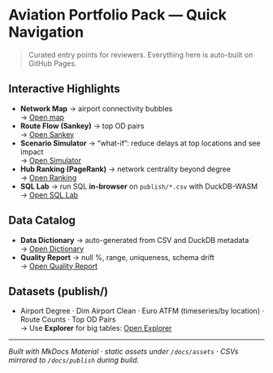 # Aviation Portfolio Pack — Quick Navigation

> Curated entry points for reviewers. Everything here is auto-built on GitHub Pages.

## Interactive Highlights
- **Network Map** → airport connectivity bubbles  
  → [Open map](case_studies/network_map.md)
- **Route Flow (Sankey)** → top OD pairs  
  → [Open Sankey](case_studies/route_flow.md)
- **Scenario Simulator** → “what-if”: reduce delays at top locations and see impact  
  → [Open Simulator](case_studies/scenario_simulator.md)
- **Hub Ranking (PageRank)** → network centrality beyond degree  
  → [Open Ranking](case_studies/hub_rank.md)
- **SQL Lab** → run SQL **in-browser** on `publish/*.csv` with DuckDB-WASM  
  → [Open SQL Lab](sql_lab.md)

## Data Catalog
- **Data Dictionary** → auto-generated from CSV and DuckDB metadata  
  → [Open Dictionary](data_dictionary.md)
- **Quality Report** → null %, range, uniqueness, schema drift  
  → [Open Quality Report](quality_report.md)

## Datasets (publish/)
- Airport Degree · Dim Airport Clean · Euro ATFM (timeseries/by location) · Route Counts · Top OD Pairs  
  → Use **Explorer** for big tables: [Open Explorer](explorer.md)

---
*Built with MkDocs Material · static assets under `/docs/assets` · CSVs mirrored to `/docs/publish` during build.*
